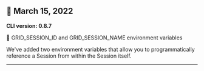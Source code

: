 
## :partying_face: March 15, 2022

**CLI version: 0.8.7**

:exploding_head: GRID_SESSION_ID and GRID_SESSION_NAME environment variables 

We've added two environment variables that allow you to programmatically reference a Session from within the Session itself. 


---